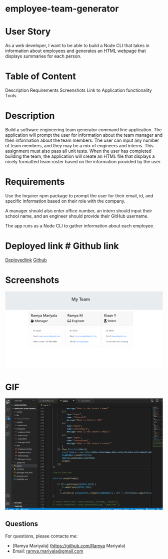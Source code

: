 # employee-team-generator

# User Story
As a web developer, I want to be able to build a Node CLI that takes in information about employees and generates an HTML webpage that displays summaries for each person.

# Table of Content
Description
Requirements
Screenshots
Link to Application functionality
Tools


# Description
Build a software engineering team generator command line application. The application will prompt the user for information about the team manager and then information about the team members. The user can input any number of team members, and they may be a mix of engineers and interns. This assignment must also pass all unit tests. When the user has completed building the team, the application will create an HTML file that displays a nicely formatted team roster based on the information provided by the user.

# Requirements
Use the Inquirer npm package to prompt the user for their email, id, and specific information based on their role with the company.

A manager should also enter office number, an intern should input their school name, and an engineer should provide their GitHub username.

The app runs as a Node CLI to gather information about each employee.

# Deployed link # Github link
[Deployedlink](https://ramyamariyala.github.io/employee-team-generator/)
[Github](https://github.com/Ramyamariyala/employee-team-generator.git)


# Screenshots

![Webpage](Assets/Capture1.PNG)

# GIF 
![GIF](Assets/gif.gif)

## Questions
For questions, please contacte me:
* [Ramya Mariyala] (https://github.com/Ramya Mariyala)
* Email: ramya.mariyala@gmail.com


